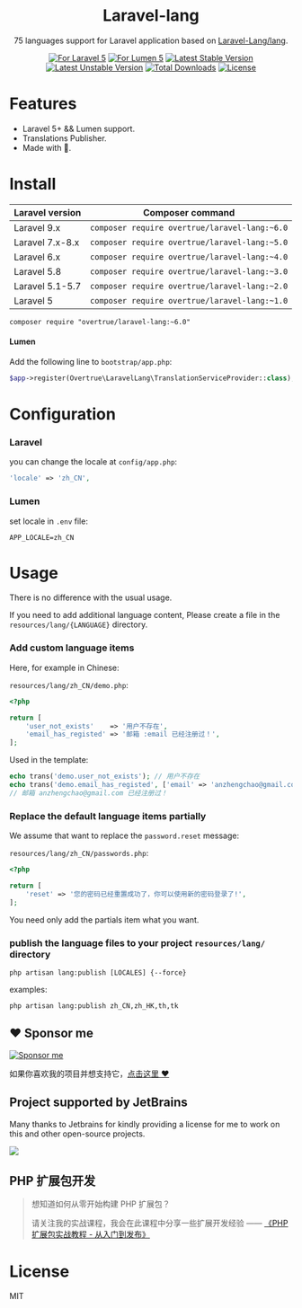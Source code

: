 <h1 align="center">Laravel-lang</h1>
<p align="center">75 languages support for Laravel application based on <a href="https://github.com/Laravel-Lang/lang">Laravel-Lang/lang</a>.
<p align="center"><a href="https://github.com/overtrue/laravel-lang"><img alt="For Laravel 5" src="https://img.shields.io/badge/laravel-5.*-green.svg" style="max-width:100%;"></a>
<a href="https://github.com/overtrue/laravel-lang"><img alt="For Lumen 5" src="https://img.shields.io/badge/lumen-5.*-green.svg" style="max-width:100%;"></a>
<a href="https://packagist.org/packages/overtrue/laravel-lang"><img alt="Latest Stable Version" src="https://img.shields.io/packagist/v/overtrue/laravel-lang.svg" style="max-width:100%;"></a>
<a href="https://packagist.org/packages/overtrue/laravel-lang"><img alt="Latest Unstable Version" src="https://img.shields.io/packagist/vpre/overtrue/laravel-lang.svg" style="max-width:100%;"></a>
<a href="https://packagist.org/packages/overtrue/laravel-lang"><img alt="Total Downloads" src="https://img.shields.io/packagist/dt/overtrue/laravel-lang.svg?maxAge=2592000" style="max-width:100%;"></a>
<a href="https://packagist.org/packages/overtrue/laravel-lang"><img alt="License" src="https://img.shields.io/packagist/l/overtrue/laravel-lang.svg?maxAge=2592000" style="max-width:100%;"></a></p>

# Features

- Laravel 5+ && Lumen support.
- Translations Publisher.
- Made with 💖.

# Install

| Laravel version | Composer command                              |
| --------------- | --------------------------------------------- |
| Laravel 9.x     | `composer require overtrue/laravel-lang:~6.0` |
| Laravel 7.x-8.x | `composer require overtrue/laravel-lang:~5.0` |
| Laravel 6.x     | `composer require overtrue/laravel-lang:~4.0` |
| Laravel 5.8     | `composer require overtrue/laravel-lang:~3.0` |
| Laravel 5.1-5.7 | `composer require overtrue/laravel-lang:~2.0` |
| Laravel 5       | `composer require overtrue/laravel-lang:~1.0` |

```shell
composer require "overtrue/laravel-lang:~6.0"
```

#### Lumen

Add the following line to `bootstrap/app.php`:

```php
$app->register(Overtrue\LaravelLang\TranslationServiceProvider::class);
```

# Configuration

### Laravel

you can change the locale at `config/app.php`:

```php
'locale' => 'zh_CN',
```

### Lumen

set locale in `.env` file:

```
APP_LOCALE=zh_CN
```

# Usage

There is no difference with the usual usage.

If you need to add additional language content, Please create a file in the `resources/lang/{LANGUAGE}` directory.

### Add custom language items

Here, for example in Chinese:

`resources/lang/zh_CN/demo.php`:

```php
<?php

return [
    'user_not_exists'    => '用户不存在',
    'email_has_registed' => '邮箱 :email 已经注册过！',
];
```

Used in the template:

```php
echo trans('demo.user_not_exists'); // 用户不存在
echo trans('demo.email_has_registed', ['email' => 'anzhengchao@gmail.com']);
// 邮箱 anzhengchao@gmail.com 已经注册过！
```

### Replace the default language items partially

We assume that want to replace the `password.reset` message:

`resources/lang/zh_CN/passwords.php`:

```php
<?php

return [
    'reset' => '您的密码已经重置成功了，你可以使用新的密码登录了!',
];
```

You need only add the partials item what you want.

### publish the language files to your project `resources/lang/` directory

```shell
php artisan lang:publish [LOCALES] {--force}
```

examples:

```shell
php artisan lang:publish zh_CN,zh_HK,th,tk
```

## :heart: Sponsor me

[![Sponsor me](https://github.com/overtrue/overtrue/blob/master/sponsor-me.svg?raw=true)](https://github.com/sponsors/overtrue)

如果你喜欢我的项目并想支持它，[点击这里 :heart:](https://github.com/sponsors/overtrue)

## Project supported by JetBrains

Many thanks to Jetbrains for kindly providing a license for me to work on this and other open-source projects.

[![](https://resources.jetbrains.com/storage/products/company/brand/logos/jb_beam.svg)](https://www.jetbrains.com/?from=https://github.com/overtrue)

## PHP 扩展包开发

> 想知道如何从零开始构建 PHP 扩展包？
>
> 请关注我的实战课程，我会在此课程中分享一些扩展开发经验 —— [《PHP 扩展包实战教程 - 从入门到发布》](https://learnku.com/courses/creating-package)

# License

MIT

